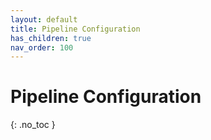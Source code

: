 ```yaml
---
layout: default
title: Pipeline Configuration
has_children: true
nav_order: 100
---
```


# Pipeline Configuration
{: .no_toc }
